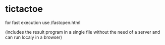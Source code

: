 # tictactoe

for fast execution use /fastopen.html

(includes the result program in a single file without the need of a server and can run localy in a browser)